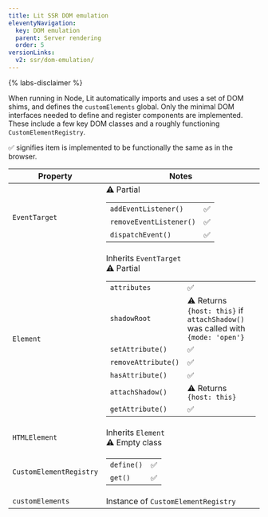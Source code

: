 ```yaml
---
title: Lit SSR DOM emulation
eleventyNavigation:
  key: DOM emulation
  parent: Server rendering
  order: 5
versionLinks:
  v2: ssr/dom-emulation/
---
```


{% labs-disclaimer %}

When running in Node, Lit automatically imports and uses a set of DOM shims, and defines the `customElements` global. Only the minimal DOM interfaces needed to define and register components are implemented. These include a few key DOM classes and a roughly functioning `CustomElementRegistry`.

✅ signifies item is implemented to be functionally the same as in the browser.

<!-- TODO(augustinekim) Consider replacing emojis below with icons https://github.com/lit/lit.dev/pull/880#discussion_r944821511 -->
| Property | Notes |
|-|-|
| `EventTarget` | ⚠️ Partial <table><tbody><tr><td>`addEventListener()`</td><td>✅</td><tr><td>`removeEventListener()`</td><td>✅</td><tr><td>`dispatchEvent()`</td><td>✅</td></tr></tbody></table> |
| `Element` | Inherits `EventTarget`<br> ⚠️ Partial <table><tbody><tr><td>`attributes`</td><td>✅</td><tr><td>`shadowRoot`</td><td>⚠️ Returns `{host: this}` if `attachShadow()` was called with `{mode: 'open'}`</td><tr><td>`setAttribute()`</td><td>✅</td><tr><td>`removeAttribute()`</td><td>✅</td><tr><td>`hasAttribute()`</td><td>✅</td><tr><td>`attachShadow()`</td><td>⚠️ Returns `{host: this}`</td><tr><td>`getAttribute()`</td><td>✅</td></tr></tbody></table> |
| `HTMLElement` | Inherits `Element`<br> ⚠️ Empty class |
| `CustomElementRegistry` | <table><tbody><tr><td>`define()`</td><td>✅</td></tr><tr><td>`get()`</td><td>✅</td></tr></tbody></table> |
| `customElements` | Instance of `CustomElementRegistry` |
